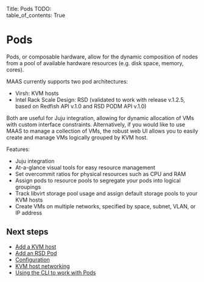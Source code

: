 Title: Pods
TODO:  
table_of_contents: True

# Pods

Pods, or composable hardware, allow for the dynamic composition of nodes from a
pool of available hardware resources (e.g. disk space, memory, cores).

MAAS currently supports two pod architectures:

- Virsh: KVM hosts
- Intel Rack Scale Design: RSD (validated to work with release v.1.2.5, based on
  Redfish API v.1.0 and RSD PODM API v.1.0)

Both are useful for Juju integration, allowing for dynamic allocation of VMs
with custom interface constraints.  Alternatively, if you would like to use MAAS
to manage a collection of VMs, the robust web UI allows you to easily create and
manage VMs logically grouped by KVM host.

Features:

- Juju integration
- At-a-glance visual tools for easy resource management
- Set overcommit ratios for physical resources such as CPU and RAM
- Assign pods to resource pools to segregate your pods into logical groupings
- Track libvirt storage pool usage and assign default storage pools to your
  KVM hosts
- Create VMs on multiple networks, specified by space, subnet, VLAN, or IP
  address

## Next steps

- [Add a KVM host][addkvmhost]
- [Add an RSD Pod][addrsdpod]
- [Configuration][configuration]
- [KVM host networking][networking]
- [Using the CLI to work with Pods][cli]

<!-- LINKS -->

[addkvmhost]: manage-pods-webui.md#add-a-kvm-host
[addrsdpod]: manage-pods-webui.md#add-an-rsd-pod
[configuration]: manage-pods-webui.md#configuration
[networking]: manage-kvm-pods-networking.md
[cli]: manage-cli-comp-hw.md


